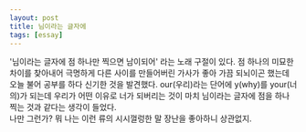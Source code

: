 ```yaml
---
layout: post
title: 님이라는 글자에
tags: [essay]
---
```

'님이라는 글자에 점 하나만 찍으면 남이되어' 라는 노래 구절이 있다. 점 하나의 미묘한 차이를 찾아내어 극명하게 다른 사이를 만들어버린 가사가 좋아 가끔 되뇌이곤 했는데 오늘 불어 공부를 하다 신기한 것을 발견했다. our(우리)라는 단어에 y(why)를 your(너의)가 되는데 우리가 어떤 이유로 너가 되버리는 것이 마치 님이라는 글자에 점을 하나 찍는 것과 같다는 생각이 들었다.    
나만 그런가? 뭐 나는 이런 류의 시시껄렁한 말 장난을 좋아하니 상관없지.
